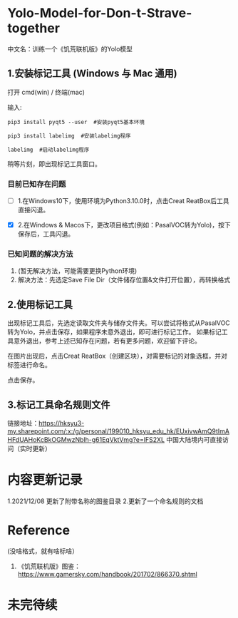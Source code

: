 # Yolo-Model-for-Don-t-Strave-together
  中文名：训练一个《饥荒联机版》的Yolo模型

## 1.安装标记工具 (Windows 与 Mac 通用)
  打开 cmd(win) / 终端(mac)
  
  输入:
  ```
  pip3 install pyqt5 --user  #安装pyqt5基本环境
  
  pip3 install labelimg  #安装labelimg程序
  
  labelimg  #启动labelimg程序
  ```
  稍等片刻，即出现标记工具窗口。
  
### 目前已知存在问题
 - [ ] 1.在Windows10下，使用环境为Python3.10.0时，点击Creat ReatBox后工具直接闪退。
 - [x] 2.在Windows & Macos下，更改项目格式(例如：PasalVOC转为Yolo)，按下保存后，工具闪退。


### 已知问题的解决方法
1. (暂无解决方法，可能需要更换Python环境)
2. 解决方法：先选定Save File Dir（文件储存位置&文件打开位置），再转换格式


## 2.使用标记工具

   出现标记工具后，先选定读取文件夹与储存文件夹。可以尝试将格式从PasalVOC转为Yolo，并点击保存，如果程序未意外退出，即可进行标记工作。
   如果标记工具意外退出，参考上述已知存在问题，若有更多问题，欢迎留下评论。
   
   在图片出现后，点击Creat ReatBox（创建区块），对需要标记的对象选框，并对标签进行命名。
   
   点击保存。
   
## 3.标记工具命名规则文件
   链接地址：https://hksyu3-my.sharepoint.com/:x:/g/personal/199010_hksyu_edu_hk/EUxivwAmQ9tImAHFdUAHoKcBkOGMwzNblh-g61EqVktVmg?e=lFS2XL 中国大陆境内可直接访问（实时更新）
    
# 内容更新记录
  1.2021/12/08 更新了附带名称的图鉴目录
  2.更新了一个命名规则的文档

# Reference
  (没啥格式，就有啥标啥）
  1. 《饥荒联机版》图鉴：https://www.gamersky.com/handbook/201702/866370.shtml

# 未完待续
